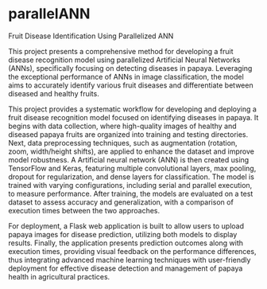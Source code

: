 # parallelANN
Fruit Disease Identification Using Parallelized ANN 

This project presents a comprehensive method for developing a fruit disease recognition model using parallelized Artificial Neural Networks (ANNs), specifically focusing on detecting diseases in papaya. Leveraging the exceptional performance of ANNs in image classification, the model aims to accurately identify various fruit diseases and differentiate between diseased and healthy fruits.

This project provides a systematic workflow for developing and deploying a fruit disease recognition model focused on identifying diseases in papaya. It begins with data collection, where high-quality images of healthy and diseased papaya fruits are organized into training and testing directories. Next, data preprocessing techniques, such as augmentation (rotation, zoom, width/height shifts), are applied to enhance the dataset and improve model robustness. 
A Artificial neural network (ANN) is then created using TensorFlow and Keras, featuring multiple convolutional layers, max pooling, dropout for regularization, and dense layers for classification. The model is trained with varying configurations, including serial and parallel execution, to measure performance. After training, the models are evaluated on a test dataset to assess accuracy and generalization, with a comparison of execution times between the two approaches. 

For deployment, a Flask web application is built to allow users to upload papaya images for disease prediction, utilizing both models to display results. Finally, the application presents prediction outcomes along with execution times, providing visual feedback on the performance differences, thus integrating advanced machine learning techniques with user-friendly deployment for effective disease detection and management of papaya health in agricultural practices.
